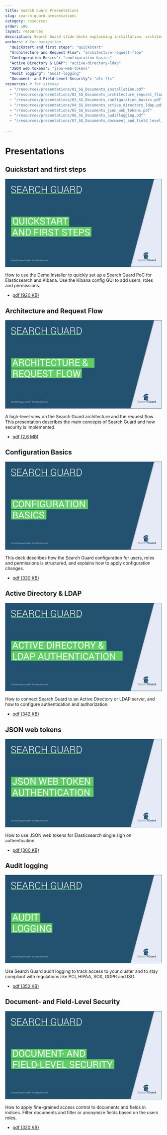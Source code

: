 ```yaml
---
title: Search Guard Presentations
slug: search-guard-presentations
category: resources
order: 100
layout: resources
description: Search Guard slide decks explaining installation, architecture and features.
anchors: # for navigation
  "Quickstart and first steps": "quickstart"
  "Architecture and Request Flow": "architecture-request-flow"
  "Configuration Basics": "configuration-basics"
  "Active Directory & LDAP": "active-directory-ldap"
  "JSON web tokens": "json-web-tokens"
  "Audit logging": "audit-logging"  
  "Document- and Field-Level Security": "dls-fls"      
resources: # for sitemap
  - "/resources/presentations/01_SG_Documents_installation.pdf"      
  - "/resources/presentations/02_SG_Documents_architecture_request_flow.pdf"
  - "/resources/presentations/03_SG_Documents_configuration_basics.pdf"
  - "/resources/presentations/04_SG_Documents_active_directory_ldap.pdf"
  - "/resources/presentations/05_SG_Documents_json_web_tokens.pdf"
  - "/resources/presentations/06_SG_Documents_auditlogging.pdf" 
  - "/resources/presentations/07_SG_Documents_document_and_field_level_security.pdf"

---
```


<!---
Copryight 2017 floragunn GmbH
-->
# Presentations

<h2 id="quickstart">Quickstart and first steps</h2>
<div class="book">
	<div class="row">
		<div class="col-md-6">
			<a href="/resources/presentations/01_SG_Documents_installation.pdf" target="_blank">
				<img src="search_guard_installation.png" class="book-image" alt="book cover"> 
			</a>
		</div>
		<div class="col-md-6">
			<p class="book-description">How to use the Demo Installer to quickly set up a Search Guard PoC for Elasticsearch and Kibana. Use the Kibana config GUI to add users, roles and permissions. </p>
			<ul class="book-download-list">
				<li class="book-download-item">
					<a href="/resources/presentations/01_SG_Documents_installation.pdf" target="_blank">
						<i class="fa fa-file-pdf-o"></i> pdf  (920 KB) </a>
				</li>
			</ul>
		</div>
	</div>
</div>

<h2 id="architecture-request-flow">Architecture and Request Flow</h2>
<div class="book">
	<div class="row">
		<div class="col-md-6">
			<a href="/resources/presentations/02_SG_Documents_architecture_request_flow.pdf" target="_blank">
				<img src="search_guard_architecture_request_flow.png" class="book-image" alt="book cover"> 
			</a>
		</div>
		<div class="col-md-6">
			<p class="book-description">A high-level view on the Search Guard architecture and the request flow. This presentation describes the main concepts of Search Guard and how security is implemented.</p>
			<ul class="book-download-list">
				<li class="book-download-item">
					<a href="/resources/presentations/02_SG_Documents_architecture_request_flow.pdf" target="_blank">
						<i class="fa fa-file-pdf-o"></i> pdf  (2,6 MB) </a>
				</li>
			</ul>
		</div>
	</div>
</div>


<h2 id="configuration-basics">Configuration Basics</h2>
<div class="book">
	<div class="row">
		<div class="col-md-6">
			<a href="/resources/presentations/03_SG_Documents_configuration_basics.pdf" target="_blank">
				<img src="search_guard_configuration_basics.png" class="book-image" alt="book cover"> 
			</a>
		</div>
		<div class="col-md-6">
			<p class="book-description">This deck describes how the Search Guard configuration for users, roles and permissions is structured, and explains how to apply configuration changes.</p>
			<ul class="book-download-list">
				<li class="book-download-item">
					<a href="/resources/presentations/03_SG_Documents_configuration_basics.pdf" target="_blank">
						<i class="fa fa-file-pdf-o"></i> pdf  (330 KB) </a>
				</li>
			</ul>
		</div>
	</div>
</div>

<h2 id="active-directory-ldap">Active Directory & LDAP</h2>
<div class="book">
	<div class="row">
		<div class="col-md-6">
			<a href="/resources/presentations/04_SG_Documents_active_directory_ldap.pdf" target="_blank">
				<img src="elasticsearch_active_directory_ldap.png" class="book-image" alt="book cover"> 
			</a>		
		</div>
		<div class="col-md-6">
			<p class="book-description">How to connect Search Guard to an Active Directory or LDAP server, and how to configure authentication and authorization.</p>
			<ul class="book-download-list">
				<li class="book-download-item">
					<a href="/resources/presentations/04_SG_Documents_active_directory_ldap.pdf" target="_blank">
						<i class="fa fa-file-pdf-o"></i> pdf  (342 KB) </a>
				</li>
			</ul>
		</div>
	</div>
</div>

<h2 id="json-web-tokens">JSON web tokens</h2>
<div class="book">
	<div class="row">
		<div class="col-md-6">
			<a href="/resources/presentations/05_SG_Documents_json_web_tokens.pdf" target="_blank">
				<img src="elasticsearch_json_web_tokens.png" class="book-image" alt="book cover"> 
			</a>		
		</div>
		<div class="col-md-6">
			<p class="book-description">How to use JSON web tokens for Elasticsearch single sign on authentication</p>
			<ul class="book-download-list">
				<li class="book-download-item">
					<a href="/resources/presentations/05_SG_Documents_json_web_tokens.pdf" target="_blank">
						<i class="fa fa-file-pdf-o"></i> pdf  (300 KB) </a>
				</li>
			</ul>
		</div>
	</div>
</div>

<h2 id="audit-logging">Audit logging</h2>
<div class="book">
	<div class="row">
		<div class="col-md-6">
			<a href="/resources/presentations/06_SG_Documents_auditlogging.pdf" target="_blank">
				<img src="elasticsearch_auditlogging.png" class="book-image" alt="book cover"> 
			</a>		
		</div>
		<div class="col-md-6">
			<p class="book-description">Use Search Guard audit logging to track access to your cluster and to stay compliant with regulations like PCI, HIPAA, SOX, GDPR and ISO.</p>
			<ul class="book-download-list">
				<li class="book-download-item">
					<a href="/resources/presentations/06_SG_Documents_auditlogging.pdf" target="_blank">
						<i class="fa fa-file-pdf-o"></i> pdf  (350 KB) </a>
				</li>
			</ul>
		</div>
	</div>
</div>

<h2 id="dls-fls">Document- and Field-Level Security</h2>

<div class="book">
	<div class="row">
		<div class="col-md-6">
			<a href="/resources/presentations/07_SG_Documents_document_and_field_level_security.pdf" target="_blank">
				<img src="elasticsearch_search_guard_document_field_level_security.png" class="book-image" alt="book cover"> 
			</a>		
		</div>
		<div class="col-md-6">
			<p class="book-description">How to apply fine-grained access control to documents and fields in indices. Filter documents and filter or anonymize fields based on the users roles.</p>
			<ul class="book-download-list">
				<li class="book-download-item">
					<a href="/resources/presentations/07_SG_Documents_document_and_field_level_security.pdf" target="_blank">
						<i class="fa fa-file-pdf-o"></i> pdf  (320 KB) </a>
				</li>
			</ul>
		</div>
	</div>
</div>